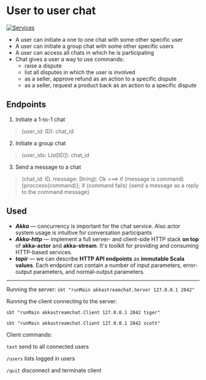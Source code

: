 # User to user chat
[![Services](https://img.shields.io/badge/%E2%AC%85-Back-green.svg)](../README.md)

- A user can initiate a one to one chat with some other specific user
- A user can initiate a group chat with some other specific users
- A user can access all chats in which he is participating
- Chat gives a user a way to use commands:
    - raise a dispute
    - list all disputes in which the user is involved
    - as a seller, approve refund as an action to a specific dispute
    - as a seller, request a product back as an action to a specific dispute

## Endpoints
1. Initiate a 1-to-1 chat
> (user_id: ID): chat_id
2. Initiate a group chat
> (user_ids: List[ID]): chat_id
3. Send a message to a chat
> (chat_id: ID, message: String): Ok ===>
> if (message is command) {proccess(command)};
> if (command fails) {send a message as a reply to the command message}

## Used
- ***Akka*** — concurrency is important for the chat service. Also actor system usage is intuitive for conversation participants
- ***Akka-http*** — implement a full server- and client-side HTTP stack **on top** of **akka-actor** and **akka-stream**. It's toolkit for providing and consuming HTTP-based services.
- ***tapir*** — we can describe **HTTP API endpoints** as **immutable Scala values**. Each endpoint can contain a number of input parameters, error-output parameters, and normal-output parameters.

---

Running the server:
`sbt "runMain akkastreamchat.Server 127.0.0.1 2842"`

Running the client connecting to the server:

`sbt "runMain akkastreamchat.Client 127.0.0.1 2842 tiger"`

`sbt "runMain akkastreamchat.Client 127.0.0.1 2842 scott"`

Client commands:

`text` send to all connected users

`/users` lists logged in users

`/quit` disconnect and terminate client

